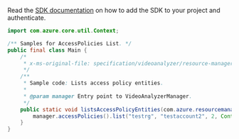 Read the [SDK documentation](https://github.com/Azure/azure-sdk-for-java/blob/azure-resourcemanager-videoanalyzer_1.0.0-beta.4/sdk/videoanalyzer/azure-resourcemanager-videoanalyzer/README.md) on how to add the SDK to your project and authenticate.

```java
import com.azure.core.util.Context;

/** Samples for AccessPolicies List. */
public final class Main {
    /*
     * x-ms-original-file: specification/videoanalyzer/resource-manager/Microsoft.Media/preview/2021-11-01-preview/examples/access-policy-list.json
     */
    /**
     * Sample code: Lists access policy entities.
     *
     * @param manager Entry point to VideoAnalyzerManager.
     */
    public static void listsAccessPolicyEntities(com.azure.resourcemanager.videoanalyzer.VideoAnalyzerManager manager) {
        manager.accessPolicies().list("testrg", "testaccount2", 2, Context.NONE);
    }
}
```
